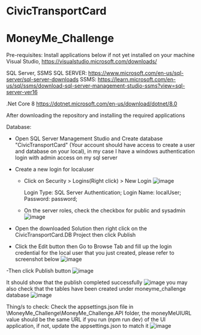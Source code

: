 # CivicTransportCard

# MoneyMe_Challenge
Pre-requisites: Install applications below if not yet installed on your machine
Visual Studio, 
https://visualstudio.microsoft.com/downloads/

SQL Server, SSMS 
SQL SERVER: https://www.microsoft.com/en-us/sql-server/sql-server-downloads
SSMS: https://learn.microsoft.com/en-us/sql/ssms/download-sql-server-management-studio-ssms?view=sql-server-ver16

.Net Core 8
https://dotnet.microsoft.com/en-us/download/dotnet/8.0

After downloading the repository and installing the required applications

Database:
- Open SQL Server Management Studio and Create database "CivicTransportCard" (Your account should have access to create a user and database on your local), in my case I have a windows authentication login with admin access on my sql server
- Create a new login for localuser
   - Click on Security > Logins(Right click) > New Login
       ![image](https://github.com/user-attachments/assets/e9989c06-0990-475f-aaf3-53ed0252e655)

      Login Type: SQL Server Authentication;
      Login Name: localUser;
      Password: password;
   - On the server roles, check the checkbox for public and sysadmin
     ![image](https://github.com/user-attachments/assets/9d6ef35d-df51-4dcb-b30f-3e9318b26aaa)
    
- Open the downloaded Solution then right click on the CivicTransportCard.DB Project then click Publish

- Click the Edit button then Go to Browse Tab and fill up the login credential for the local user that you just created, please refer to screenshot below
  ![image](https://github.com/user-attachments/assets/0d305159-4400-4ef9-9367-019b3d4965b7)

-Then click Publish button
![image](https://github.com/user-attachments/assets/0991aec9-ebc7-432e-9d14-0624dd54c10f)

It should show that the publish completed successfully
![image](https://github.com/user-attachments/assets/2d522cd6-4631-4ab7-b028-4fe449daf707)
you may also check that the tables have been created under moneyme_challenge database
![image](https://github.com/user-attachments/assets/da2ad5f2-815c-4477-b3cb-135d80402f41)


Thing/s to check:
Check the appsettings.json file in \MoneyMe_Challenge\MoneyMe_Challenge.API folder, the moneyMeUIURL value should be the same URL if you run (npm run dev) of the UI application, if not, update the appsettings.json to match it
![image](https://github.com/user-attachments/assets/06cdfbff-227b-499f-b156-b3fe1e62f468)

